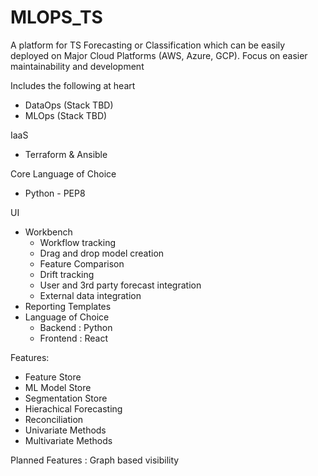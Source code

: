 # MLOPS_TS

A platform for TS Forecasting or Classification which can be easily deployed on Major Cloud Platforms (AWS, Azure, GCP).
Focus on easier maintainability and development

Includes the following at heart
- DataOps (Stack TBD)
- MLOps (Stack TBD)

IaaS
- Terraform & Ansible

Core Language of Choice
 - Python - PEP8

UI
  - Workbench
    - Workflow tracking
    - Drag and drop model creation
    - Feature Comparison
    - Drift tracking
    - User and 3rd party forecast integration
    - External data integration
  - Reporting Templates
  - Language of Choice
      - Backend : Python
      - Frontend : React
    
Features:
  - Feature Store
  - ML Model Store
  - Segmentation Store
  - Hierachical Forecasting
  - Reconciliation
  - Univariate Methods
  - Multivariate Methods
  
Planned Features :
  Graph based visibility
